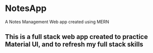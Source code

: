 # NotesApp
A Notes Management Web app created using MERN
## This is a full stack web app created to practice Material UI, and to refresh my full stack skills
